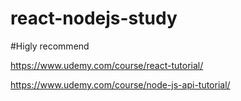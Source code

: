 # react-nodejs-study

#Higly recommend

https://www.udemy.com/course/react-tutorial/

https://www.udemy.com/course/node-js-api-tutorial/
